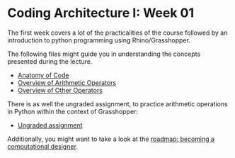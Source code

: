 # Coding Architecture I: Week 01

The first week covers a lot of the practicalities of the course followed by an introduction
to python programming using Rhino/Grasshopper.

The following files might guide you in understanding the concepts presented during the lecture.

- [Anatomy of Code](00_anatomy_of_code_hs24.gh)
- [Overview of Arithmetic Operators](01_arithmetic_operations_hs24.gh)
- [Overview of Other Operators](02_operators_hs24.gh)

There is as well the ungraded assignment, to practice arithmetic operations in Python within the context of Grasshopper:

- [Ungraded assignment](../../assignments/A00-ungraded-assignment/)

Additionally, you might want to take a look at the [roadmap: becoming a computational designer](../../roadmap/README.md).